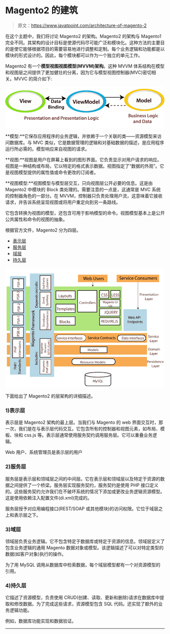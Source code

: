 # Magento2 的建筑

> 原文：<https://www.javatpoint.com/architecture-of-magento-2>

在这个主题中，我们将讨论 Magento2 的架构。Magento2 的架构与 Magento1 完全不同。其架构的设计目标是使源代码尽可能广泛和模块化。这种方法的主要目的是使它能够根据项目的需要容易地进行调整和定制。每个业务逻辑和功能都是以模块的形式设计的。因此，每个模块都可以作为一个独立的单元工作。

Magento2 有一个**模型视图视图模型(MVVM)架构**。这种 MVVM 体系结构在模型和视图层之间提供了更加健壮的分离，因为它与模型视图控制器(MVC)密切相关。MVVC 的简介如下:

![Architecture of Magento2](img/78b016a0306d67e0f49631db4a03ab3f.png)

**模型:**它保存应用程序的业务逻辑，并依赖于一个关联的类——资源模型来访问数据库。与 MVC 类似，它是数据管理的逻辑和对基础数据的描述，是应用程序运行所必需的。模型响应来自视图的请求。

**视图:**视图是用户在屏幕上看到的图形界面。它负责显示对用户请求的响应。视图是一种结构或布局，它以特定的格式表示数据。视图指定了“数据的外观”。它是视图模型提供的属性值或命令更改的订阅者。

**视图模型:**视图模型与模型层交互，只向视图层公开必要的信息。这是由 Magento2 中模块的 Block 类处理的。需要注意的一点是，这通常是 MVC 系统的控制器角色的一部分。在 MVVM，控制器只负责处理用户流，这意味着它接收请求，并告诉系统呈现视图或将用户重定向到另一条路线。

它包含转换为视图的模型，还包含可用于影响模型的命令。视图模型基本上是公开公共属性和命令的视图的抽象。

根据官方文件，Magento2 分为四层。

*   [表示层](#Presentation-Layer)
*   [服务层](#Service-Layer)
*   [域层](#Domain-Layer)
*   [持久层](#Persistence-Layer)

![Architecture of Magento2](img/dfe0807887ac6f57b99b967f6c41138d.png)

下面给出了 Magento2 的层架构的详细描述。

### 1)表示层

表示层是 Magento2 架构的最上层。当我们与 Magento 的 web 界面交互时，那一次，我们是在与表示层代码交互。它包含所有的控制器和视图元素，如布局、模板、块和 css.js 等。表示层通常使用服务契约调用服务层。它可以重叠业务逻辑。

Web 用户、系统管理员是表示层的用户

### 2)服务层

服务层是表示层和领域层之间的中间层。它在表示层和领域层以及特定于资源的数据之间提供了一个桥梁。服务层实现服务契约，服务契约是使用 PHP 接口定义的。这些服务契约允许我们在不破坏系统的情况下添加或更改业务逻辑资源模型。这是使用依赖注入配置文件(di.xml)完成的。

服务层授予对应用编程接口(REST/SOAP 或其他模块)的访问权限。它位于域层之上和表示层之下。

### 3)域层

领域层负责业务逻辑。它不包含特定于数据库或特定于资源的信息。领域层定义了包含业务逻辑的通用 Magento 数据对象或模型。该逻辑描述了可以对特定类型的数据(如客户对象)执行的操作。

为了用 MySQL 调用从数据库中检索数据，每个域层模型都有一个对资源模型的引用。

### 4)持久层

它描述了资源模型，负责使用 CRUD(创建、读取、更新和删除)请求在数据库中提取和修改数据。为了完成这些请求，资源模型包含 SQL 代码。还实现了额外的业务逻辑功能。

例如，数据库功能实现和数据验证。

* * *